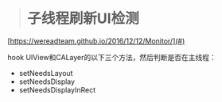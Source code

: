 > # 子线程刷新UI检测

[https://wereadteam.github.io/2016/12/12/Monitor/](#)

hook UIView和CALayer的以下三个方法，然后判断是否在主线程：

* setNeedsLayout
* setNeedsDisplay
* setNeedsDisplayInRect



